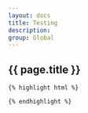 ```yaml
---
layout: docs
title: Testing
description: 
group: Global
---
```


<section id="headings clearfix">
	<h2 class="section__title">{{ page.title }}</h2>


	
	{% highlight html %}

	{% endhighlight %}

</section>